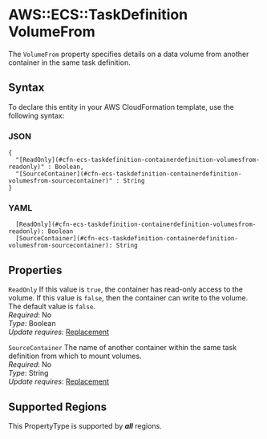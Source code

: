 # AWS::ECS::TaskDefinition VolumeFrom<a name="aws-properties-ecs-taskdefinition-containerdefinitions-volumesfrom"></a>

The `VolumeFrom` property specifies details on a data volume from another container in the same task definition\.

## Syntax<a name="aws-properties-ecs-taskdefinition-containerdefinitions-volumesfrom-syntax"></a>

To declare this entity in your AWS CloudFormation template, use the following syntax:

### JSON<a name="aws-properties-ecs-taskdefinition-containerdefinitions-volumesfrom-syntax.json"></a>

```
{
  "[ReadOnly](#cfn-ecs-taskdefinition-containerdefinition-volumesfrom-readonly)" : Boolean,
  "[SourceContainer](#cfn-ecs-taskdefinition-containerdefinition-volumesfrom-sourcecontainer)" : String
}
```

### YAML<a name="aws-properties-ecs-taskdefinition-containerdefinitions-volumesfrom-syntax.yaml"></a>

```
  [ReadOnly](#cfn-ecs-taskdefinition-containerdefinition-volumesfrom-readonly): Boolean
  [SourceContainer](#cfn-ecs-taskdefinition-containerdefinition-volumesfrom-sourcecontainer): String
```

## Properties<a name="aws-properties-ecs-taskdefinition-containerdefinitions-volumesfrom-properties"></a>

`ReadOnly`  <a name="cfn-ecs-taskdefinition-containerdefinition-volumesfrom-readonly"></a>
If this value is `true`, the container has read\-only access to the volume\. If this value is `false`, then the container can write to the volume\. The default value is `false`\.  
*Required*: No  
*Type*: Boolean  
*Update requires*: [Replacement](https://docs.aws.amazon.com/AWSCloudFormation/latest/UserGuide/using-cfn-updating-stacks-update-behaviors.html#update-replacement)

`SourceContainer`  <a name="cfn-ecs-taskdefinition-containerdefinition-volumesfrom-sourcecontainer"></a>
The name of another container within the same task definition from which to mount volumes\.  
*Required*: No  
*Type*: String  
*Update requires*: [Replacement](https://docs.aws.amazon.com/AWSCloudFormation/latest/UserGuide/using-cfn-updating-stacks-update-behaviors.html#update-replacement)

## Supported Regions

This PropertyType is supported by ***all*** regions.
